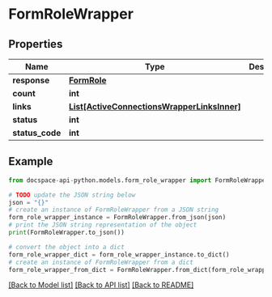 # FormRoleWrapper

## Properties

Name | Type | Description | Notes
------------ | ------------- | ------------- | -------------
**response** | [**FormRole**](FormRole.md) |  | [optional] 
**count** | **int** |  | [optional] 
**links** | [**List[ActiveConnectionsWrapperLinksInner]**](ActiveConnectionsWrapperLinksInner.md) |  | [optional] 
**status** | **int** |  | [optional] 
**status_code** | **int** |  | [optional] 

## Example

```python
from docspace-api-python.models.form_role_wrapper import FormRoleWrapper

# TODO update the JSON string below
json = "{}"
# create an instance of FormRoleWrapper from a JSON string
form_role_wrapper_instance = FormRoleWrapper.from_json(json)
# print the JSON string representation of the object
print(FormRoleWrapper.to_json())

# convert the object into a dict
form_role_wrapper_dict = form_role_wrapper_instance.to_dict()
# create an instance of FormRoleWrapper from a dict
form_role_wrapper_from_dict = FormRoleWrapper.from_dict(form_role_wrapper_dict)
```
[[Back to Model list]](../README.md#documentation-for-models) [[Back to API list]](../README.md#documentation-for-api-endpoints) [[Back to README]](../README.md)


